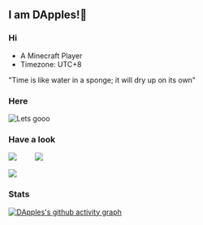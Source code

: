 ## I am DApples!🍎 

### Hi


- A Minecraft Player
- Timezone: UTC+8

"Time is like water in a sponge; it will dry up on its own"

### Here

![Lets gooo](https://github.com/user-attachments/assets/5743395a-d442-4762-9144-db786fac6670)


### Have a look


[![](https://github-readme-stats.vercel.app/api/pin/?username=ItsDApples&repo=JoinOpt&theme=tokyonight)](https://github.com/ItsDApples/JoinOpt)
&emsp;&emsp;
[![](https://github-readme-stats.vercel.app/api/pin/?username=ItsDApples&repo=FireHud-Chinese-Translate&theme=tokyonight)](https://github.com/ItsDApples/FireHud-Chinese-Translate)


[![](https://github-readme-stats.vercel.app/api/pin/?username=ItsDApples&repo=OptTools-Docs&theme=tokyonight)](https://github.com/ItsDApples/OptTools-Docs)


### Stats
[![DApples's github activity graph](https://github-readme-activity-graph.vercel.app/graph?username=ItsDApples&theme=react)](https://github.com/ashutosh00710/github-readme-activity-graph)
